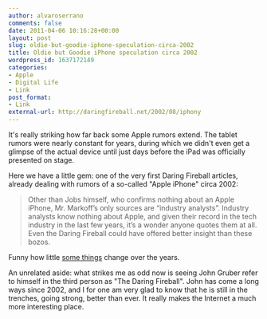 ```yaml
---
author: alvaroserrano
comments: false
date: 2011-04-06 10:16:28+00:00
layout: post
slug: oldie-but-goodie-iphone-speculation-circa-2002
title: Oldie but Goodie iPhone speculation circa 2002
wordpress_id: 1637172149
categories:
- Apple
- Digital Life
- Link
post_format:
- Link
external-url: http://daringfireball.net/2002/08/iphony
---
```


It's really striking how far back some Apple rumors extend. The tablet rumors were nearly constant for years, during which we didn't even get a glimpse of the actual device until just days before the iPad was officially presented on stage.

Here we have a little gem: one of the very first Daring Fireball articles, already dealing with rumors of a so-called "Apple iPhone" circa 2002:


<blockquote>Other than Jobs himself, who confirms nothing about an Apple iPhone, Mr. Markoff’s only sources are “industry analysts”. Industry analysts know nothing about Apple, and given their record in the tech industry in the last few years, it’s a wonder anyone quotes them at all. Even the Daring Fireball could have offered better insight than these bozos.</blockquote>


Funny how little [some things](http://www.asymco.com/2010/04/20/pro-analysts-51-worse-than-amateurs-in-predicting-apples-financials/) change over the years.

An unrelated aside: what strikes me as odd now is seeing John Gruber refer to himself in the third person as "The Daring Fireball". John has come a long ways since 2002, and I for one am very glad to know that he is still in the trenches, going strong, better than ever. It really makes the Internet a much more interesting place.
